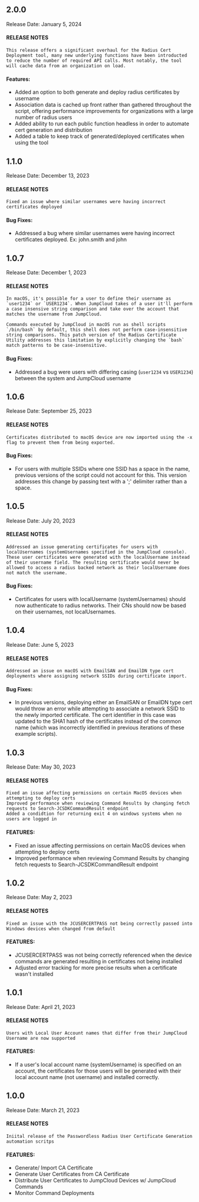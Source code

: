 ## 2.0.0

Release Date: January 5, 2024

#### RELEASE NOTES

```
This release offers a significant overhaul for the Radius Cert Deployment tool, many new underlying functions have been introducted to reduce the number of required API calls. Most notably, the tool will cache data from an organization on load.
```

#### Features:

- Added an option to both generate and deploy radius certificates by username
- Association data is cached up front rather than gathered throughout the script, offering performance improvements for organizations with a large number of radius users
- Added ability to run each public function headless in order to automate cert generation and distribution
- Added a table to keep track of generated/deployed certificates when using the tool

## 1.1.0

Release Date: December 13, 2023

#### RELEASE NOTES

```
Fixed an issue where similar usernames were having incorrect certificates deployed
```

#### Bug Fixes:

- Addressed a bug where similar usernames were having incorrect certificates deployed. Ex: john.smith and john

## 1.0.7

Release Date: December 1, 2023

#### RELEASE NOTES

```
In macOS, it's possible for a user to define their username as `user1234` or `USER1234`. When JumpCloud takes of a user it'll perform a case insensive string comparison and take over the account that matches the username from JumpCloud.

Commands executed by JumpCloud in macOS run as shell scripts `/bin/bash` by default, this shell does not perform case-insensitive string comparisons. This patch version of the Radius Certificate Utility addresses this limitation by explicitly changing the `bash` match patterns to be case-insensitive.
```

#### Bug Fixes:

- Addressed a bug were users with differing casing (`user1234` vs `USER1234`) between the system and JumpCloud username

## 1.0.6

Release Date: September 25, 2023

#### RELEASE NOTES

```
Certificates distributed to macOS device are now imported using the -x flag to prevent them from being exported.
```

#### Bug Fixes:

- For users with multiple SSIDs where one SSID has a space in the name, previous versions of the script could not account for this. This version addresses this change by passing text with a ';' delimiter rather than a space.

## 1.0.5

Release Date: July 20, 2023

#### RELEASE NOTES

```
Addressed an issue generating certificates for users with localUsernames (systemUsernames specified in the JumpCloud console). These user certificates were generated with the localUsername instead of their username field. The resulting certificate would never be allowed to access a radius backed network as their localUsername does not match the username.
```

#### Bug Fixes:

- Certificates for users with localUsername (systemUsernames) should now authenticate to radius networks. Their CNs should now be based on their usernames, not localUsernames.

## 1.0.4

Release Date: June 5, 2023

#### RELEASE NOTES

```
Addressed an issue on macOS with EmailSAN and EmailDN type cert deployments where assigning network SSIDs during certificate import.
```

#### Bug Fixes:

- In previous versions, deploying either an EmailSAN or EmailDN type cert would throw an error while attempting to associate a network SSID to the newly imported certificate. The cert identifier in this case was updated to the SHA1 hash of the certificates instead of the common name (which was incorrectly identified in previous iterations of these example scripts).

## 1.0.3

Release Date: May 30, 2023

#### RELEASE NOTES

```
Fixed an issue affecting permissions on certain MacOS devices when attempting to deploy certs
Improved performance when reviewing Command Results by changing fetch requests to Search-JCSDKCommandResult endpoint
Added a condidtion for returning exit 4 on windows systems when no users are logged in
```

#### FEATURES:

- Fixed an issue affecting permissions on certain MacOS devices when attempting to deploy certs
- Improved performance when reviewing Command Results by changing fetch requests to Search-JCSDKCommandResult endpoint

## 1.0.2

Release Date: May 2, 2023

#### RELEASE NOTES

```
Fixed an issue with the JCUSERCERTPASS not being correctly passed into Windows devices when changed from default
```

#### FEATURES:

- JCUSERCERTPASS was not being correctly referenced when the device commands are generated resulting in certificates not being installed
- Adjusted error tracking for more precise results when a certificate wasn't installed

## 1.0.1

Release Date: April 21, 2023

#### RELEASE NOTES

```
Users with Local User Account names that differ from their JumpCloud Username are now supported
```

#### FEATURES:

- If a user's local account name (systemUsername) is specified on an account, the certificates for those users will be generated with their local account name (not username) and installed correctly.

## 1.0.0

Release Date: March 21, 2023

#### RELEASE NOTES

```
Iniital release of the Passwordless Radius User Certificate Generation automation scritps
```

#### FEATURES:

- Generate/ Import CA Certificate
- Generate User Certificates from CA Certificate
- Distribute User Certificates to JumpCloud Devices w/ JumpCloud Commands
- Monitor Command Deployments
